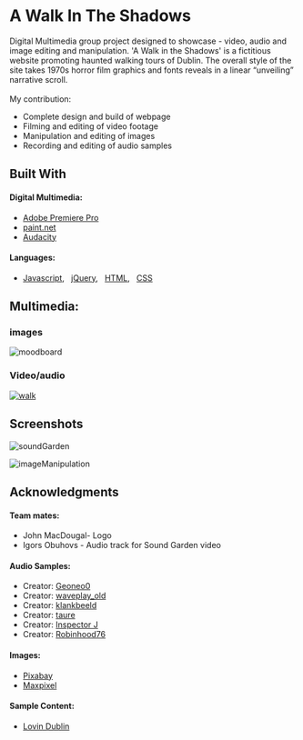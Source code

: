 # A Walk In The Shadows
Digital Multimedia group project designed to showcase - video, audio and image editing and manipulation. 'A Walk in the Shadows' is a fictitious website promoting haunted walking tours of Dublin. The overall style of the site takes 1970s horror film graphics and fonts reveals in a linear “unveiling” narrative scroll.
<br><br>
My contribution:
  - Complete design and build of webpage
  - Filming and editing of video footage
  - Manipulation and editing of images 
  - Recording and editing of audio samples 
  
## Built With

#### Digital Multimedia:
- [Adobe Premiere Pro](https://www.adobe.com/ie/products/premiere.html)
- [paint.net](https://www.getpaint.net/index.html)
- [Audacity](https://www.audacityteam.org/)

#### Languages:
- [Javascript](https://developer.mozilla.org/en-US/docs/Web/JavaScript),  &nbsp; [jQuery](https://jquery.com), &nbsp; [HTML](https://developer.mozilla.org/en-US/docs/Web/Guide/HTML), &nbsp; [CSS](https://developer.mozilla.org/en-US/docs/Web/CSS)

## Multimedia: 

### images
![moodboard](https://user-images.githubusercontent.com/48602973/77335857-a2714480-6d1e-11ea-9331-8b93f90cd66a.png)

### Video/audio
[![walk](https://user-images.githubusercontent.com/48602973/77342947-dbaeb200-6d28-11ea-947b-2fc0ec229492.jpg)](https://www.youtube.com/watch?v=M9zlMOmQr7s)



## Screenshots 

![soundGarden](https://user-images.githubusercontent.com/48602973/77327852-a8155d00-6d13-11ea-861c-0f10e3aa7d7c.png)

![imageManipulation](https://user-images.githubusercontent.com/48602973/77327866-ac417a80-6d13-11ea-9425-c0c7338eb558.png)


## Acknowledgments
#### Team mates:
- John MacDougal- Logo
- Igors Obuhovs - Audio track for Sound Garden video
#### Audio Samples:
- Creator: [Geoneo0](https://freesound.org/people/geoneo0/)
- Creator: [waveplay_old](https://freesound.org/people/waveplay_old/)
- Creator: [klankbeeld](https://freesound.org/people/klankbeeld/sounds/249907/)
- Creator: [taure](https://freesound.org/people/taure/sounds/380156/)
- Creator: [Inspector J](https://freesound.org/people/InspectorJ/)
- Creator: [Robinhood76](https://freesound.org/people/Robinhood76/sounds/336217/)

#### Images:
 - [Pixabay](https://pixabay.com/)
 - [Maxpixel](https://www.maxpixels.net/)

#### Sample Content:
  - [Lovin Dublin](https://lovindublin.com/feature/feeling-brave-here-are-dublins-most-haunted-spots)














